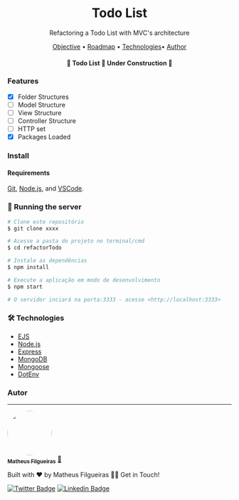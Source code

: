 <h1 align="center">Todo List</h1>

<p align="center">Refactoring a Todo List with MVC's architecture</p>

<p align="center">
 <a href="#objetivo">Objective</a> •
 <a href="#roadmap">Roadmap</a> • 
 <a href="#tecnologias">Technologies</a>• 
 <a href="#autor">Author</a>
</p>

<h4 align="center"> 
	🚧  Todo List 📑 Under Construction  🚧
</h4>

### Features

- [x] Folder Structures
- [ ] Model Structure
- [ ] View Structure
- [ ] Controller Structure
- [ ] HTTP set
- [x] Packages Loaded

### Install

#### Requirements

[Git](https://git-scm.com), [Node.js](https://nodejs.org/en/), and [VSCode](https://code.visualstudio.com/).

### 🎲 Running the server

```bash
# Clone este repositório
$ git clone xxxx

# Acesse a pasta do projeto no terminal/cmd
$ cd refactorTodo

# Instale as dependências
$ npm install

# Execute a aplicação em modo de desenvolvimento
$ npm start

# O servidor inciará na porta:3333 - acesse <http://localhost:3333>
```

### 🛠 Technologies

- [EJS](https://ejs.co/)
- [Node.js](https://nodejs.org/en/)
- [Express](https://expressjs.com/)
- [MongoDB](https://www.mongodb.com/)
- [Mongoose](https://mongoosejs.com/)
- [DotEnv](https://www.npmjs.com/package/dotenv)

### Autor

---

<a href="https://mpfdev.netlify.app">
 <img style="border-radius: 50%;" src="https://avatars.githubusercontent.com/u/3597634?v=4" width="100px;" alt=""/>
 <br />
 <sub><b>Matheus Filgueiras</b></sub></a> <a href="https://blog.rocketseat.com.br/author/thiago//" title="Rocketseat">🚀</a>

Built with ❤️ by Matheus Filgueiras 👋🏽 Get in Touch!

[![Twitter Badge](https://img.shields.io/badge/-@mpfdev-1ca0f1?style=flat-square&labelColor=1ca0f1&logo=twitter&logoColor=white&link=https://twitter.com/mpfdev)](https://twitter.com/mpfdev) [![Linkedin Badge](https://img.shields.io/badge/-Matheus-blue?style=flat-square&logo=Linkedin&logoColor=white&link=https://www.linkedin.com/in/matheus-filgueiras-dev/)](https://www.linkedin.com/in/matheus-filgueiras-dev/)
